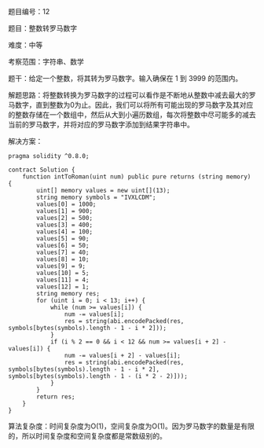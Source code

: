 题目编号：12

题目：整数转罗马数字

难度：中等

考察范围：字符串、数学

题干：给定一个整数，将其转为罗马数字。输入确保在 1 到 3999 的范围内。

解题思路：将整数转换为罗马数字的过程可以看作是不断地从整数中减去最大的罗马数字，直到整数为0为止。因此，我们可以将所有可能出现的罗马数字及其对应的整数存储在一个数组中，然后从大到小遍历数组，每次将整数中尽可能多的减去当前的罗马数字，并将对应的罗马数字添加到结果字符串中。

解决方案：

```
pragma solidity ^0.8.0;

contract Solution {
    function intToRoman(uint num) public pure returns (string memory) {
        uint[] memory values = new uint[](13);
        string memory symbols = "IVXLCDM";
        values[0] = 1000;
        values[1] = 900;
        values[2] = 500;
        values[3] = 400;
        values[4] = 100;
        values[5] = 90;
        values[6] = 50;
        values[7] = 40;
        values[8] = 10;
        values[9] = 9;
        values[10] = 5;
        values[11] = 4;
        values[12] = 1;
        string memory res;
        for (uint i = 0; i < 13; i++) {
            while (num >= values[i]) {
                num -= values[i];
                res = string(abi.encodePacked(res, symbols[bytes(symbols).length - 1 - i * 2]));
            }
            if (i % 2 == 0 && i < 12 && num >= values[i + 2] - values[i]) {
                num -= values[i + 2] - values[i];
                res = string(abi.encodePacked(res, symbols[bytes(symbols).length - 1 - i * 2], symbols[bytes(symbols).length - 1 - (i * 2 - 2)]));
            }
        }
        return res;
    }
}
```

算法复杂度：时间复杂度为O(1)，空间复杂度为O(1)。因为罗马数字的数量是有限的，所以时间复杂度和空间复杂度都是常数级别的。
